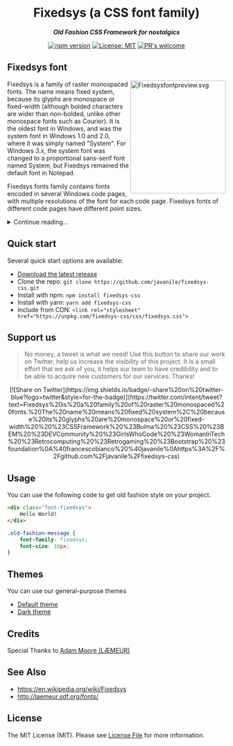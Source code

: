 <div align="center">
  
# Fixedsys (a CSS font family)
***Old Fashion CSS Framework for nostalgics***
  
[![npm version](https://badge.fury.io/js/fixedsys-css.svg)](https://badge.fury.io/js/fixedsys-css)
[![License: MIT](https://img.shields.io/badge/License-MIT-yellow.svg)](LICENSE)
[![PR's welcome](https://img.shields.io/badge/PRs-welcome-brightgreen.svg)](https://github.com/javanile/fixedsys-css/pulls)
  
</div>

## Fixedsys font

<img alt="Fixedsysfontpreview.svg" align="right" src="https://upload.wikimedia.org/wikipedia/commons/thumb/e/e6/Fixedsysfontpreview.svg/220px-Fixedsysfontpreview.svg.png" width="220" height="260">

Fixedsys is a family of raster monospaced fonts. The name means fixed system, because its glyphs are monospace or fixed-width (although bolded characters are wider than non-bolded, unlike other monospace fonts such as Courier). It is the oldest font in Windows, and was the system font in Windows 1.0 and 2.0, where it was simply named "System". For Windows 3.x, the system font was changed to a proportional sans-serif font named System, but Fixedsys remained the default font in Notepad.

Fixedsys fonts family contains fonts encoded in several Windows code pages, with multiple resolutions of the font for each code page. Fixedsys fonts of different code pages have different point sizes.

<details>
  <summary>Continue reading...</summary>
  <br>
  The glyphs for the upper areas of each one appear to be drawn separately, not taken from a single master set, as there are visible differences in the appearance of various visually similar characters that are shared between the code pages.

  Though Fixedsys is a sans-serif font, it is vaguely similar in appearance to the hardware text mode font of most IBM-compatible PCs, though not as similar as certain sizes of Terminal fonts seen in Windows.

  In Windows 95, 98, and Windows Me, Fixedsys remains as the default font for Notepad. This font was superseded by Lucida Console in Notepad for later versions of Windows. In Windows 95, this default font cannot be changed. Fixedsys of other code pages can be selected by specifying script settings in font selection dialogue, but not font of all code pages can be chosen.

  Due to its clean style and easy readability, it has enjoyed some popularity with the programming community, even giving rise to an imitation font — Fixedsys Excelsior — which, based on the original Fixedsys typeface, also includes a large number of Unicode script ranges.[1]

  There is a certain amount of similarity between Fixedsys and Chicago, the default system typeface on the Apple Macintosh between 1984 and 1997. The key difference is that Chicago is a proportional typeface while Fixedsys is monospaced.
</details>

## Quick start
   
Several quick start options are available:
   
* [Download the latest release](https://github.com/javanile/fixedsys-css/archive/refs/heads/main.zip)
* Clone the repo: `git clone https://github.com/javanile/fixedsys-css.git`
* Install with npm: `npm install fixedsys-css`
* Install with yarn: `yarn add fixedsys-css`
* Include from CDN: `<link rel="stylesheet" href="https://unpkg.com/fixedsys-css/css/fixedsys.css">`

## Support us

> No money, a tweet is what we need! Use this button to share our work on Twitter, help us increase the visibility of this project. 
> It is a small effort that we ask of you, it helps our team to have credibility and to be able to acquire new customers for our services.
> Thanks!  
<div align="center">
  [![Share on Twitter](https://img.shields.io/badge/-share%20on%20twitter-blue?logo=twitter&style=for-the-badge)](https://twitter.com/intent/tweet?text=Fixedsys%20is%20a%20family%20of%20raster%20monospaced%20fonts.%20The%20name%20means%20fixed%20system%2C%20because%20its%20glyphs%20are%20monospace%20or%20fixed-width%20%20%23CSSFramework%20%23Bulma%20%23CSS%20%23BEM%20%23DEVCommunity%20%23GirlsWhoCode%20%23WomanInTech%20%23Retrocomputing%20%23Retrogaming%20%23Bootstrap%20%23foundation%0A%40francescobianco%20%40javanile%0Ahttps%3A%2F%2Fgithub.com%2Fjavanile%2Ffixedsys-css)
</div>


## Usage

You can use the following code to get old fashion style on your project.

```html
<div class="font-fixedsys">
    Hello World!
</div>
```

```css
.old-fashion-message {
    font-family: fixedsys;
    font-size: 16px;
}
```

## Themes

You can use our general-purpose themes

* [Default theme](https://fixedsys.javanile.org/test/default)
* [Dark theme](https://fixedsys.javanile.org/test/dark)

## Credits

Special Thanks to [Adam Moore (LÆMEUR)](https://laemeur.sdf.org)

## See Also

- <https://en.wikipedia.org/wiki/Fixedsys>
- <http://laemeur.sdf.org/fonts/>

## License

The MIT License (MIT). Please see [License File](LICENSE) for more information.

